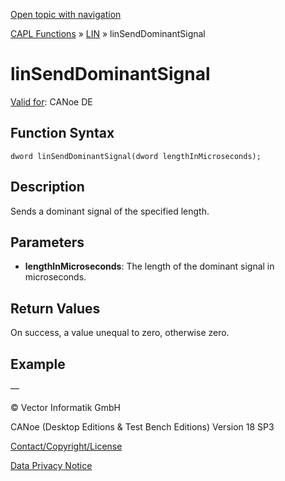 [Open topic with navigation](../../../../../CANoeDEFamily.htm#Topics/CAPLFunctions/LIN/Functions/CAPLfunctionLINSendDominantSignal.md)

[CAPL Functions](../../CAPLfunctions.md) » [LIN](../CAPLfunctionsLINOverview.md) » linSendDominantSignal

# linSendDominantSignal

[Valid for](../../../Shared/FeatureAvailability.md): CANoe DE

## Function Syntax

```
dword linSendDominantSignal(dword lengthInMicroseconds);
```

## Description

Sends a dominant signal of the specified length.

## Parameters

- **lengthInMicroseconds**: The length of the dominant signal in microseconds.

## Return Values

On success, a value unequal to zero, otherwise zero.

## Example

—

© Vector Informatik GmbH

CANoe (Desktop Editions & Test Bench Editions) Version 18 SP3

[Contact/Copyright/License](../../../Shared/ContactCopyrightLicense.md)

[Data Privacy Notice](https://www.vector.com/int/en/company/get-info/privacy-policy/)
